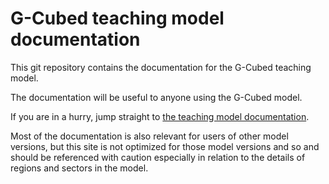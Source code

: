 # G-Cubed teaching model documentation

This git repository contains the documentation for the G-Cubed teaching model.

The documentation will be useful to anyone using the G-Cubed model.

If you are in a hurry, jump straight to [the teaching model documentation](https://lucid-wei.github.io/g-cubed_teaching_model).

Most of the documentation is also relevant for users of 
other model versions, but this site is not 
optimized for those model versions and so and should be 
referenced with caution especially in relation to the 
details of regions and sectors in the model.
